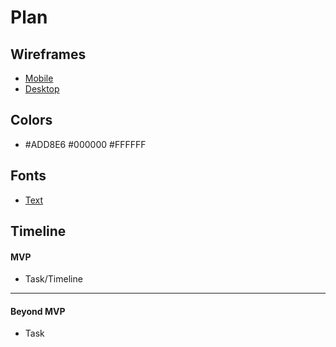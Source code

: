 # Plan

## Wireframes
* [Mobile](https://wireframe.cc/UMRXL2)
* [Desktop](https://wireframe.cc/CHjprm)

## Colors
* #ADD8E6 #000000 #FFFFFF


## Fonts
* [Text](URL)

## Timeline

#### MVP

* Task/Timeline

---

#### Beyond MVP

* Task
